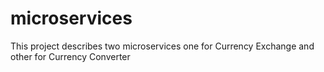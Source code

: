 # microservices

This project describes two microservices one for Currency Exchange and other for Currency Converter
